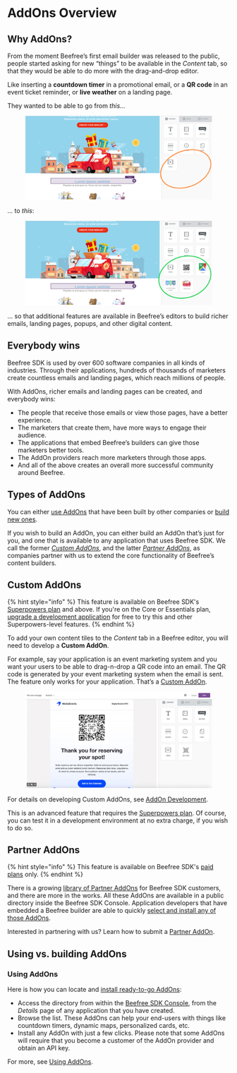 # AddOns Overview

## Why AddOns? <a href="#why-addons" id="why-addons"></a>

From the moment Beefree’s first email builder was released to the public, people started asking for new “things” to be available in the _Content_ tab, so that they would be able to do more with the drag-and-drop editor.

Like inserting a **countdown timer** in a promotional email, or a **QR code** in an event ticket reminder, or **live weather** on a landing page.

They wanted to be able to go from _this…_

<figure><img src="../../.gitbook/assets/BEE-AddOns-No-AddOns-1024x460.png" alt=""><figcaption></figcaption></figure>

… to _this_:

<figure><img src="../../.gitbook/assets/2BEE-AddOns-Yes-1024x460.png" alt=""><figcaption></figcaption></figure>

… so that additional features are available in Beefree’s editors to build richer emails, landing pages, popups, and other digital content.

## Everybody wins <a href="#everybody-wins" id="everybody-wins"></a>

Beefree SDK is used by over 600 software companies in all kinds of industries. Through their applications, hundreds of thousands of marketers create countless emails and landing pages, which reach millions of people.

With AddOns, richer emails and landing pages can be created, and everybody wins:

* The people that receive those emails or view those pages, have a better experience.
* The marketers that create them, have more ways to engage their audience.
* The applications that embed Beefree’s builders can give those marketers better tools.
* The AddOn providers reach more marketers through those apps.
* And all of the above creates an overall more successful community around Beefree.

## Types of AddOns <a href="#types-of-addons" id="types-of-addons"></a>

You can either [use AddOns](partner-addons/installing-partner-addons.md) that have been built by other companies or [build new ones](addons-overview.md#custom-addons).

If you wish to build an AddOn, you can either build an AddOn that’s just for you, and one that is available to any application that uses Beefree SDK. We call the former [_Custom AddOns_](addons-overview.md#custom-addons), and the latter [_Partner AddOns_](addons-overview.md#partner-addons), as companies partner with us to extend the core functionality of Beefree’s content builders.

## Custom AddOns

{% hint style="info" %}
This feature is available on Beefree SDK's [Superpowers plan](https://developers.beefree.io/pricing/) and above. If you're on the Core or Essentials plan, [upgrade a development application](../../getting-started/readme/development-applications.md) for free to try this and other Superpowers-level features.
{% endhint %}

To add your own content tiles to the _Content_ tab in a Beefree editor, you will need to develop a **Custom AddOn**.

For example, say your application is an event marketing system and you want your users to be able to drag-n-drop a QR code into an email. The QR code is generated by your event marketing system when the email is sent. The feature only works for your application. That’s a [Custom AddOn](addons-overview.md#custom-addons).

<figure><img src="../../.gitbook/assets/3QRcode-1024x527.jpeg" alt=""><figcaption></figcaption></figure>

For details on developing Custom AddOns, see [AddOn Development](custom-addons/addon-development.md).

This is an advanced feature that requires the [Superpowers plan](https://developers.beefree.io/pricing-plans). Of course, you can test it in a development environment at no extra charge, if you wish to do so.

## Partner AddOns

{% hint style="info" %}
This feature is available on Beefree SDK's [paid plans](https://developers.beefree.io/pricing-plans) only.
{% endhint %}

There is a growing [library of Partner AddOns](partner-addons/partner-addons-directory.md) for Beefree SDK customers, and there are more in the works. All these AddOns are available in a public directory inside the Beefree SDK Console. Application developers that have embedded a Beefree builder are able to quickly [select and install any of those AddOns](partner-addons/partner-addons-directory.md).

Interested in partnering with us? Learn how to submit a [Partner AddOn](addons-overview.md#partner-addons).

## Using vs. building AddOns <a href="#using-vs-building-addons" id="using-vs-building-addons"></a>

### Using AddOns

Here is how you can locate and [install ready-to-go AddOns](partner-addons/installing-partner-addons.md):

* Access the directory from within the [Beefree SDK Console](https://developers.beefree.io/accounts/login/), from the _Details_ page of any application that you have created.
* Browse the list. These AddOns can help your end-users with things like countdown timers, dynamic maps, personalized cards, etc.
* Install any AddOn with just a few clicks. Please note that some AddOns will require that you become a customer of the AddOn provider and obtain an API key.

For more, see [Using AddOns](partner-addons/installing-partner-addons.md).
